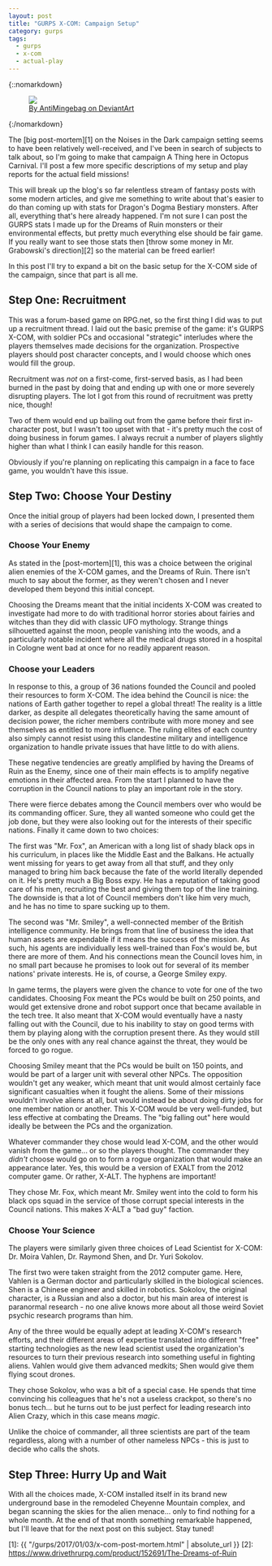 ```yaml
---
layout: post
title: "GURPS X-COM: Campaign Setup"
category: gurps
tags:
  - gurps
  - x-com
  - actual-play
---
```


{::nomarkdown}
<figure>
  <img src="{{ "/assets/xcom__extraction_by_antimingebag-d9abdgp.jpg" | absolute_url }}"/>
  <figcaption>
    <a href=http://antimingebag.deviantart.com/art/XCOM-Extraction-561522409>
      By AntiMingebag on DeviantArt
    </a>
  </figcaption>
</figure>
{:/nomarkdown}

The [big post-mortem][1] on the Noises in the Dark campaign setting seems to
have been relatively well-received, and I've been in search of subjects to talk
about, so I'm going to make that campaign A Thing here in Octopus Carnival. I'll
post a few more specific descriptions of my setup and play reports for the
actual field missions!

This will break up the blog's so far relentless stream of fantasy posts with
some modern articles, and give me something to write about that's easier to do
than coming up with stats for Dragon's Dogma Bestiary monsters. After all,
everything that's here already happened. I'm not sure I can post the GURPS stats
I made up for the Dreams of Ruin monsters or their environmental effects, but
pretty much everything else should be fair game. If you really want to see those
stats then [throw some money in Mr. Grabowski's direction][2] so the material
can be freed earlier!

In this post I'll try to expand a bit on the basic setup for the X-COM side of
the campaign, since that part is all me.

## Step One: Recruitment

This was a forum-based game on RPG.net, so the first thing I did was to put up a
recruitment thread. I laid out the basic premise of the game: it's GURPS X-COM,
with soldier PCs and occasional "strategic" interludes where the players
themselves made decisions for the organization. Prospective players should post
character concepts, and I would choose which ones would fill the group.

Recruitment was _not_ on a first-come, first-served basis, as I had been burned
in the past by doing that and ending up with one or more severely disrupting
players. The lot I got from this round of recruitment was pretty nice, though!

Two of them would end up bailing out from the game before their first
in-character post, but I wasn't too upset with that - it's pretty much the cost
of doing business in forum games. I always recruit a number of players slightly
higher than what I think I can easily handle for this reason.

Obviously if you're planning on replicating this campaign in a face to face
game, you wouldn't have this issue.

## Step Two: Choose Your Destiny

Once the initial group of players had been locked down, I presented them with a
series of decisions that would shape the campaign to come.

### Choose Your Enemy

As stated in the [post-mortem][1], this was a choice between the original alien
enemies of the X-COM games, and the Dreams of Ruin. There isn't much to say
about the former, as they weren't chosen and I never developed them beyond this
initial concept.

Choosing the Dreams meant that the initial incidents X-COM was created to
investigate had more to do with traditional horror stories about fairies and
witches than they did with classic UFO mythology. Strange things silhouetted
against the moon, people vanishing into the woods, and a particularly notable
incident where all the medical drugs stored in a hospital in Cologne went bad at
once for no readily apparent reason.

### Choose your Leaders

In response to this, a group of 36 nations founded the Council and pooled their
resources to form X-COM. The idea behind the Council is nice: the nations of
Earth gather together to repel a global threat! The reality is a little darker,
as despite all delegates theoretically having the same amount of decision power,
the richer members contribute with more money and see themselves as entitled to
more influence. The ruling elites of each country also simply cannot resist
using this clandestine military and intelligence organization to handle private
issues that have little to do with aliens.

These negative tendencies are greatly amplified by having the Dreams of Ruin as
the Enemy, since one of their main effects is to amplify negative emotions in
their affected area. From the start I planned to have the corruption in the
Council nations to play an important role in the story.

There were fierce debates among the Council members over who would be its
commanding officer. Sure, they all wanted someone who could get the job done,
but they were also looking out for the interests of their specific
nations. Finally it came down to two choices:

The first was "Mr. Fox", an American with a long list of shady black ops in his
curriculum, in places like the Middle East and the Balkans. He actually went
missing for years to get away from all that stuff, and they only managed to
bring him back because the fate of the world literally depended on it. He's
pretty much a Big Boss expy. He has a reputation of taking good care of his men,
recruiting the best and giving them top of the line training. The downside is
that a lot of Council members don't like him very much, and he has no time to
spare sucking up to them.

The second was "Mr. Smiley", a well-connected member of the British intelligence
community. He brings from that line of business the idea that human assets are
expendable if it means the success of the mission. As such, his agents are
individually less well-trained than Fox's would be, but there are more of
them. And his connections mean the Council loves him, in no small part because
he promises to look out for several of its member nations' private interests. He
is, of course, a George Smiley expy.

In game terms, the players were given the chance to vote for one of the two
candidates. Choosing Fox meant the PCs would be built on 250 points, and would
get extensive drone and robot support once that became available in the tech
tree. It also meant that X-COM would eventually have a nasty falling out with
the Council, due to his inability to stay on good terms with them by playing
along with the corruption present there. As they would still be the only ones
with any real chance against the threat, they would be forced to go rogue.

Choosing Smiley meant that the PCs would be built on 150 points, and would be
part of a larger unit with several other NPCs. The opposition wouldn't get any
weaker, which meant that unit would almost certainly face significant casualties
when it fought the aliens. Some of their missions wouldn't involve aliens at
all, but would instead be about doing dirty jobs for one member nation or
another. This X-COM would be very well-funded, but less effective at combating
the Dreams. The "big falling out" here would ideally be between the PCs and the
organization.

Whatever commander they chose would lead X-COM, and the other would vanish from
the game... or so the players thought. The commander they _didn't_ choose would
go on to form a rogue organization that would make an appearance later. Yes,
this would be a version of EXALT from the 2012 computer game. Or rather,
X-ALT. The hyphens are important!

They chose Mr. Fox, which meant Mr. Smiley went into the cold to form his black
ops squad in the service of those corrupt special interests in the Council
nations. This makes X-ALT a "bad guy" faction.

### Choose Your Science

The players were similarly given three choices of Lead Scientist for X-COM:
Dr. Moira Vahlen, Dr. Raymond Shen, and Dr. Yuri Sokolov.

The first two were taken straight from the 2012 computer game. Here, Vahlen is a
German doctor and particularly skilled in the biological sciences. Shen is a
Chinese engineer and skilled in robotics. Sokolov, the original character, is a
Russian and also a doctor, but his main area of interest is paranormal
research - no one alive knows more about all those weird Soviet psychic research
programs than him.

Any of the three would be equally adept at leading X-COM's research efforts, and
their different areas of expertise translated into different "free" starting
technologies as the new lead scientist used the organization's resources to turn
their previous research into something useful in fighting aliens. Vahlen would
give them advanced medkits; Shen would give them flying scout drones.

They chose Sokolov, who was a bit of a special case. He spends that time
convincing his colleagues that he's not a useless crackpot, so there's no
bonus tech... but he turns out to be just perfect for leading research into
Alien Crazy, which in this case means _magic_.

Unlike the choice of commander, all three scientists are part of the team
regardless, along with a number of other nameless NPCs - this is just to decide
who calls the shots.

## Step Three: Hurry Up and Wait

With all the choices made, X-COM installed itself in its brand new underground
base in the remodeled Cheyenne Mountain complex, and began scanning the skies
for the alien menace... only to find nothing for a whole month. At the end of
that month something remarkable happened, but I'll leave that for the next post
on this subject. Stay tuned!

[1]: {{ "/gurps/2017/01/03/x-com-post-mortem.html" | absolute_url }}
[2]: https://www.drivethrurpg.com/product/152691/The-Dreams-of-Ruin
